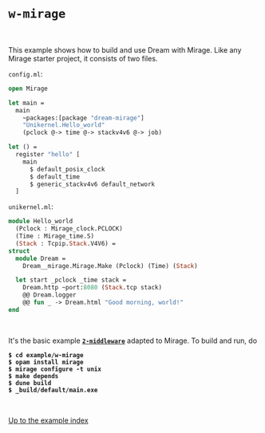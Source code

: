 # `w-mirage`

<br>

This example shows how to build and use Dream with Mirage. Like any Mirage
starter project, it consists of two files.

`config.ml`:

```ocaml
open Mirage

let main =
  main
    ~packages:[package "dream-mirage"]
    "Unikernel.Hello_world"
    (pclock @-> time @-> stackv4v6 @-> job)

let () =
  register "hello" [
    main
      $ default_posix_clock
      $ default_time
      $ generic_stackv4v6 default_network
  ]
```

`unikernel.ml`:

```ocaml
module Hello_world
  (Pclock : Mirage_clock.PCLOCK)
  (Time : Mirage_time.S)
  (Stack : Tcpip.Stack.V4V6) =
struct
  module Dream =
    Dream__mirage.Mirage.Make (Pclock) (Time) (Stack)

  let start _pclock _time stack =
    Dream.http ~port:8080 (Stack.tcp stack)
    @@ Dream.logger
    @@ fun _ -> Dream.html "Good morning, world!"
end
```

<br>

It's the basic example [**`2-middleware`**](../2-middleware#files) adapted to
Mirage. To build and run, do

<pre><code><b>$ cd example/w-mirage</b>
<b>$ opam install mirage</b>
<b>$ mirage configure -t unix</b>
<b>$ make depends</b>
<b>$ dune build</b>
<b>$ _build/default/main.exe</b>
</code></pre>

<br>

[Up to the example index](../#examples)
